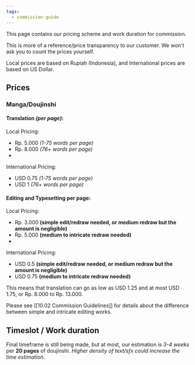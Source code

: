 ```yaml
---
tags:
  - commission-guide
---
```

This page contains our pricing scheme and work duration for commission.

This is more of a reference/price transparency to our customer. We won't ask you to count the prices yourself.

Local prices are based on Rupiah (Indonesia), and International prices are based on US Dollar.

## Prices

### Manga/Doujinshi

#### Translation *(per page)*:

Local Pricing:

   - Rp. 5.000 *(1-75 words per page)*
   - Rp. 8.000 *(76+ words per page)*
   - 
International Pricing:

- USD 0.75 *(1-75 words per page)*
- USD 1 *(76+ words per page)*

#### Editing and Typesetting per page:

Local Pricing:

- Rp. 3.000 **(simple edit/redraw needed, or medium redraw but the amount is negligible)**
- Rp. 5.000 **(medium to intricate redraw needed)**
- 
International Pricing:

- USD 0.5 **(simple edit/redraw needed, or medium redraw but the amount is negligible)**
- USD 0.75 **(medium to intricate redraw needed)**

This means that translation can go as low as USD 1.25 and at most USD 1.75, or Rp. 8.000 to Rp. 13.000.

Please see [[10.02 Commission Guidelines]] for details about the difference between simple and intricate editing works.

## Timeslot / Work duration

Final timeframe is still being made, but at most, our estimation is *3-4 weeks* per **20 pages** of doujinshi. *Higher density of text/sfx could increase the time estimation*.